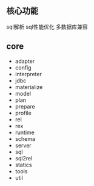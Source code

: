 ## 核心功能
 sql解析
 sql性能优化
 多数据库兼容
## core
  - adapter
  - config
  - interpreter
  - jdbc
  - materialize
  - model
  - plan
  - prepare
  - profile
  - rel
  - rex
  - runtime
  - schema
  - server
  - sql
  - sql2rel
  - statics
  - tools
  - util
